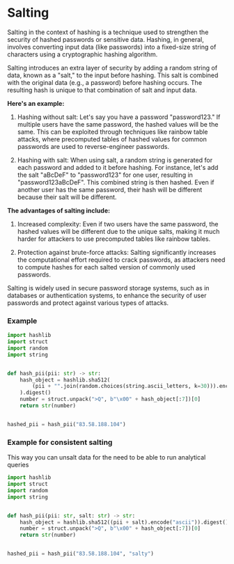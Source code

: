 # Salting

Salting in the context of hashing is a technique used to strengthen the security
of hashed passwords or sensitive data. Hashing, in general, involves converting
input data (like passwords) into a fixed-size string of characters using a
cryptographic hashing algorithm.

Salting introduces an extra layer of security by adding a random string of data,
known as a "salt," to the input before hashing. This salt is combined with the
original data (e.g., a password) before hashing occurs. The resulting hash is
unique to that combination of salt and input data.

**Here's an example:**

1. Hashing without salt: Let's say you have a password "password123." If
   multiple users have the same password, the hashed values will be the same.
   This can be exploited through techniques like rainbow table attacks, where
   precomputed tables of hashed values for common passwords are used to
   reverse-engineer passwords.

1. Hashing with salt: When using salt, a random string is generated for each
   password and added to it before hashing. For instance, let's add the salt
   "aBcDeF" to "password123" for one user, resulting in "password123aBcDeF".
   This combined string is then hashed. Even if another user has the same
   password, their hash will be different because their salt will be different.

**The advantages of salting include:**

1. Increased complexity: Even if two users have the same password, the hashed
   values will be different due to the unique salts, making it much harder for
   attackers to use precomputed tables like rainbow tables.

2. Protection against brute-force attacks: Salting significantly increases the
   computational effort required to crack passwords, as attackers need to
   compute hashes for each salted version of commonly used passwords.

Salting is widely used in secure password storage systems, such as in databases
or authentication systems, to enhance the security of user passwords and protect
against various types of attacks.

### Example

```python
import hashlib
import struct
import random
import string


def hash_pii(pii: str) -> str:
    hash_object = hashlib.sha512(
        (pii + "".join(random.choices(string.ascii_letters, k=30))).encode("ascii")
    ).digest()
    number = struct.unpack(">Q", b"\x00" + hash_object[:7])[0]
    return str(number)


hashed_pii = hash_pii("83.58.188.104")
```

### Example for consistent salting

This way you can unsalt data for the need to be able to run analytical queries

```python
import hashlib
import struct
import random
import string


def hash_pii(pii: str, salt: str) -> str:
    hash_object = hashlib.sha512((pii + salt).encode("ascii")).digest()
    number = struct.unpack(">Q", b"\x00" + hash_object[:7])[0]
    return str(number)


hashed_pii = hash_pii("83.58.188.104", "salty")
```
